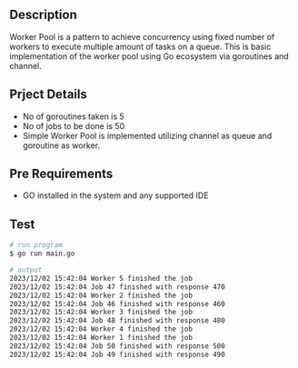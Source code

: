 ## Description

Worker Pool is a pattern to achieve concurrency using fixed number of workers to execute multiple amount of tasks on a queue. This is basic implementation of the worker pool using Go ecosystem via goroutines and channel.

## Prject Details

* No of goroutines taken is 5
* No of jobs to be done is 50
* Simple Worker Pool is implemented utilizing channel as queue and goroutine as worker.

## Pre Requirements

* GO installed in the system and any supported IDE

## Test

```bash
# run program
$ go run main.go

# output
2023/12/02 15:42:04 Worker 5 finished the job
2023/12/02 15:42:04 Job 47 finished with response 470
2023/12/02 15:42:04 Worker 2 finished the job
2023/12/02 15:42:04 Job 46 finished with response 460
2023/12/02 15:42:04 Worker 3 finished the job
2023/12/02 15:42:04 Job 48 finished with response 480
2023/12/02 15:42:04 Worker 4 finished the job
2023/12/02 15:42:04 Worker 1 finished the job
2023/12/02 15:42:04 Job 50 finished with response 500
2023/12/02 15:42:04 Job 49 finished with response 490
```